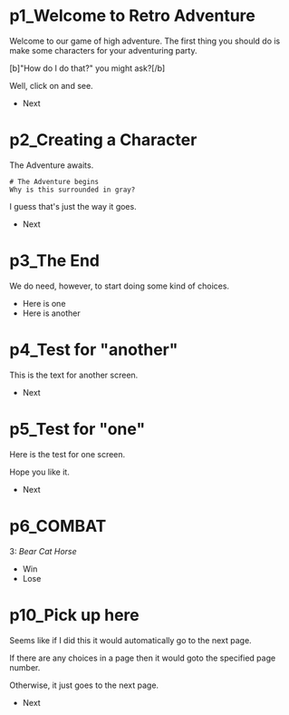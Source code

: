 # p1_Welcome to Retro Adventure

<!--this line is a comment-->
Welcome to our game of high adventure. The first thing you should do is make some characters for your adventuring party.

[b]"How do I do that?" you might ask?[/b]

Well, click on and see.

* Next<!--goto_p2_-->

# p2_Creating a Character
The Adventure awaits.

    # The Adventure begins
    Why is this surrounded in gray?

I guess that's just the way it goes.

* Next<!--goto_p3_-->

# p3_The End
We do need, however, to start doing some kind of choices.
* Here is one<!--goto_p5_-->
* Here is another<!--goto_p4_-->

# p4_Test for "another"
This is the text for another screen.

* Next<!--goto_p10_-->

# p5_Test for "one"
Here is the test for one screen.

Hope you like it.

* Next<!--goto_p6_-->

# p6_COMBAT
3:
_Bear_
_Cat_
_Horse_

* Win<!--goto_p10_-->
* Lose<!--goto_p5_-->

# p10_Pick up here
Seems like if I did this it would automatically go to the next page.

If there are any choices in a page then it would goto the specified page number.

Otherwise, it just goes to the next page.

* Next<!--goto_p1_-->

